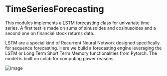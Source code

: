 # TimeSeriesForecasting

This modules implements a LSTM forecasting class for univariate time series. 
A first test is made on sums of sinusoides and cosinusoides and a second one on financial stock returns data. 

LSTM are a special kind of Recurrent Neural Network designed specifically for sequence forecasting. Here we build a forecasting engine leveraging the LSTM or Long Term Short Term Memory functionalities from Pytorch.
The model is built on colab for computing power reasons. 

![image](https://user-images.githubusercontent.com/74412016/203450843-64dc86ca-b5a5-461a-bcf6-efbe4a61d8be.png)
